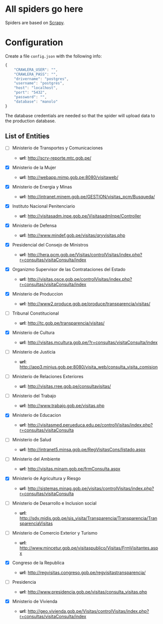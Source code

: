 # All spiders go here
Spiders are based on [Scrapy](https://github.com/scrapy/scrapy).

# Configuration
Create a file `config.json` with the following info:

```javascript
{
    "CRAWLERA_USER": "",
    "CRAWLERA_PASS": "",
    "drivername": "postgres",
    "username": "postgres",
    "host": "localhost",
    "port": "5432",
    "password": "",
    "database": "manolo"
}
```

The database credentials are needed so that the spider will upload data to the
production database.


## List of Entities

* [ ] Ministerio de Transportes y Comunicaciones
    * **url**: http://scrv-reporte.mtc.gob.pe/

* [x] Ministerio de la Mujer
    * **url**: http://webapp.mimp.gob.pe:8080/visitaweb/

* [x] Ministerio de Energia y Minas
    * **url**: http://intranet.minem.gob.pe/GESTION/visitas_pcm/Busqueda/

* [x] Instituto Nacional Penitenciario
    * **url**: http://visitasadm.inpe.gob.pe/VisitasadmInpe/Controller

* [x] Ministerio de Defensa
    * **url**: http://www.mindef.gob.pe/visitas/qryvisitas.php

* [x] Presidencial del Consejo de Ministros
    * **url**: http://hera.pcm.gob.pe/Visitas/controlVisitas/index.php?r=consultas/visitaConsulta/index

* [x] Organizmo Supervisor de las Contrataciones del Estado
    * **url**: http://visitas.osce.gob.pe/controlVisitas/index.php?r=consultas/visitaConsulta/index

* [x] Ministerio de Produccion
    * **url**: http://www2.produce.gob.pe/produce/transparencia/visitas/

* [ ] Tribunal Constitucional
    * **url**: http://tc.gob.pe/transparencia/visitas/

* [x] Ministerio de Cultura
    * **url**: http://visitas.mcultura.gob.pe/?r=consultas/visitaConsulta/index

* [ ] Ministerio de Justicia
    * **url**: http://app3.minjus.gob.pe:8080/visita_web/consulta_visita_comision

* [ ] Ministerio de Relaciones Exteriores
    * **url**: http://visitas.rree.gob.pe/consultavisitas/

* [ ] Ministerio del Trabajo
    * **url**: http://www.trabajo.gob.pe/visitas.php

* [x] Ministerio de Educacion
    * **url**: http://visitasmed.perueduca.edu.pe/controlVisitas/index.php?r=consultas/visitaConsulta

* [ ] Ministerio de Salud
    * **url**: http://intranet5.minsa.gob.pe/RegVisitasCons/listado.aspx

* [ ] Ministerio del Ambiente
   * **url**: http://visitas.minam.gob.pe/frmConsulta.aspx

* [x] Ministerio de Agricultura y Riesgo
   * **url**: http://sistemas.minag.gob.pe/visitas/controlVisitas/index.php?r=consultas/visitaConsulta

* [ ] Ministerio de Desarrollo e Inclusion social
    * **url**: http://sdv.midis.gob.pe/sis_visita/Transparencia/Transparencia/TransparenciaVisitas

* [ ] Ministerio de Comercio Exterior y Turismo
    * **url**: http://www.mincetur.gob.pe/visitaspublico/Visitas/FrmVisitantes.aspx

* [x] Congreso de la Republica
   * **url**: http://regvisitas.congreso.gob.pe/regvisitastransparencia/

* [ ] Presidencia
    * **url**: http://www.presidencia.gob.pe/visitas/consulta_visitas.php

* [x] Ministerio de Vivienda
    * **url**: http://geo.vivienda.gob.pe/Visitas/controlVisitas/index.php?r=consultas/visitaConsulta/index
